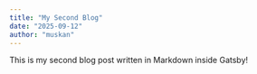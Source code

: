 ```yaml
---
title: "My Second Blog"
date: "2025-09-12"
author: "muskan"
---
```

This is my second blog post written in Markdown inside Gatsby!
